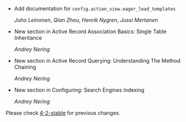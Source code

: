 *   Add documentation for `config.action_view.eager_load_templates`

    *Juho Leinonen*, *Qian Zhou*, *Henrik Nygren*, *Jussi Mertanen*

*   New section in Active Record Association Basics: Single Table Inheritance

    *Andrey Nering*

*   New section in Active Record Querying: Understanding The Method Chaining

    *Andrey Nering*

*   New section in Configuring: Search Engines Indexing

    *Andrey Nering*

Please check [4-2-stable](https://github.com/rails/rails/blob/4-2-stable/guides/CHANGELOG.md) for previous changes.
